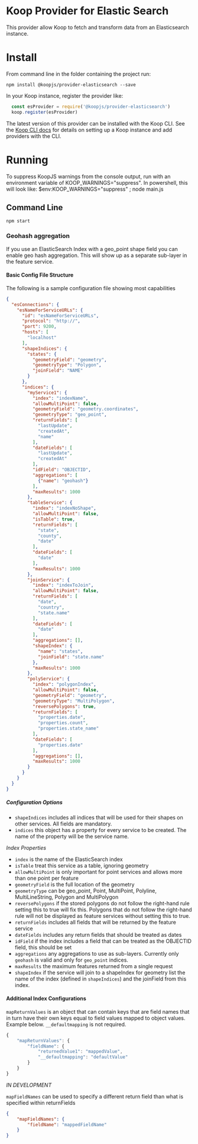 # Koop Provider for Elastic Search
This provider allow Koop to fetch and transform data from an Elasticsearch instance.

# Install

From command line in the folder containing the project run:

`npm install @koopjs/provider-elasticsearch --save`

In your Koop instance, register the provider like:

```js
  const esProvider = require('@koopjs/provider-elasticsearch')
  koop.register(esProvider)
```

The latest version of this provider can be installed with the Koop CLI.  See the [Koop CLI docs](https://github.com/koopjs/koop-cli) for details on setting up a Koop instance and add providers with the CLI.

# Running
To suppress KoopJS warnings from the console output, run with an environment variable of KOOP_WARNINGS="suppress". In powershell, this will look like: $env:KOOP_WARNINGS="suppress" ; node main.js

## Command Line
`npm start`

### Geohash aggregation
If you use an ElasticSearch Index with a geo_point shape field you can enable geo hash aggregation.  This will show up 
as a separate sub-layer in the feature service.

#### Basic Config File Structure
The following is a sample configuration file showing most capabilities
```json
{
  "esConnections": {
    "esNameForServiceURLs": {
      "id": "esNameForServiceURLs",
      "protocol": "http://",
      "port": 9200,
      "hosts": [
        "localhost"
      ],
      "shapeIndices": {
        "states": {
          "geometryField": "geometry",
          "geometryType": "Polygon",
          "joinField": "NAME"
        }
      },
      "indices": {
        "myService1": {
          "index": "indexName",
          "allowMultiPoint": false,
          "geometryField": "geometry.coordinates",
          "geometryType": "geo_point",
          "returnFields": [
            "lastUpdate",
            "createdAt",
            "name"
          ],
          "dateFields": [
            "lastUpdate",
            "createdAt"
          ],
          "idField": "OBJECTID",
          "aggregations": [
            {"name": "geohash"}
          ],
          "maxResults": 1000
        },
        "tableService": {
          "index": "indexNoShape",
          "allowMultiPoint": false,
          "isTable": true,
          "returnFields": [
            "state",
            "county",
            "date"
          ],
          "dateFields": [
            "date"
          ],
          "maxResults": 1000
        },
        "joinService": {
          "index": "indexToJoin",
          "allowMultiPoint": false,
          "returnFields": [
            "date",
            "country",
            "state.name"
          ],
          "dateFields": [
            "date"
          ],
          "aggregations": [],
          "shapeIndex": {
            "name": "states",
            "joinField": "state.name"
          },
          "maxResults": 1000
        },
        "polyService": {
          "index": "polygonIndex",
          "allowMultiPoint": false,
          "geometryField": "geometry",
          "geometryType": "MultiPolygon",
          "reversePolygons": true,
          "returnFields": [
            "properties.date",
            "properties.count",
            "properties.state_name"
          ],
          "dateFields": [
            "properties.date"
          ],
          "aggregations": [],
          "maxResults": 1000
        }
      }
    }
  }
}
```

##### Configuration Options
* `shapeIndices` includes all indices that will be used for their shapes on other services. All fields are mandatory.
* `indices` this object has a property for every service to be created.  The name of the property will be the service 
name.

_Index Properties_
* `index` is the name of the ElasticSearch index
* `isTable` treat this service as a table, ignoring geometry
* `allowMultiPoint` is only important for point services and allows more than one point per feature
* `geometryField` is the full location of the geometry
* `geometryType` can be geo_point, Point, MultiPoint, Polyline, MultiLineString, Polygon and MultiPolygon
* `reversePolygons` if the stored polygons do not follow the right-hand rule setting this to true will fix this. 
Polygons that do not follow the right-hand rule will not be displayed as feature services without setting this to true.
* `returnFields` includes all fields that will be returned by the feature service
* `dateFields` includes any return fields that should be treated as dates
* `idField` if the index includes a field that can be treated as the OBJECTID field, this should be set
* `aggregations` any aggregations to use as sub-layers.  Currently only `geohash` is valid and only for `geo_point` indices.
* `maxResults` the maximum features returned from a single request
* `shapeIndex` if the service will join to a shapeIndex for geometry list the name of the index (defined in 
`shapeIndices`) and the joinField from this index.

#### Additional Index Configurations
`mapReturnValues` is an object that can contain keys that are field names that in turn have their own keys equal to field 
values mapped to object values. Example below. `__defaultmapping` is not required.

``` js
{
    "mapReturnValues": {
        "fieldName": {
            "returnedValue1": "mappedValue",
            "__defaultmapping": "defaultValue"
        }
    }
}
```

*IN DEVELOPMENT*

`mapFieldNames` can be used to specify a different return field than what is specified within returnFields
```` json
{
    "mapFieldNames": {
        "fieldName": "mappedFieldName"
    }
}
````

